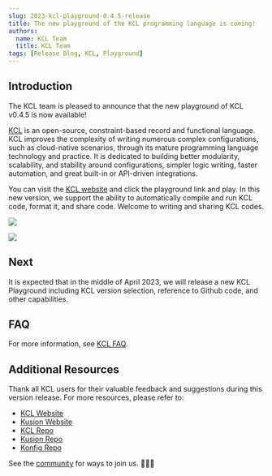 ```yaml
---
slug: 2023-kcl-playground-0.4.5-release
title: The new playground of the KCL programming language is coming!
authors:
  name: KCL Team
  title: KCL Team
tags: [Release Blog, KCL, Playground]
---
```


## Introduction

The KCL team is pleased to announce that the new playground of KCL v0.4.5 is now available!

[KCL](https://github.com/kcl-lang/kcl) is an open-source, constraint-based record and functional language. KCL improves the complexity of writing numerous complex configurations, such as cloud-native scenarios, through its mature programming language technology and practice. It is dedicated to building better modularity, scalability, and stability around configurations, simpler logic writing, faster automation, and great built-in or API-driven integrations.

You can visit the [KCL website](https://kcl-lang.io/) and click the playground link and play. In this new version, we support the ability to automatically compile and run KCL code, format it, and share code. Welcome to writing and sharing KCL codes.

![](/img/blog/2023-03-17-kcl-playground-0.4.5-release/kcl-website-playground.png)

![](/img/blog/2023-03-17-kcl-playground-0.4.5-release/kcl-playground.png)

## Next​

It is expected that in the middle of April 2023, we will release a new KCL Playground including KCL version selection, reference to Github code, and other capabilities.

## FAQ

For more information, see [KCL FAQ](https://kcl-lang.io/docs/user_docs/support/).

## Additional Resources

Thank all KCL users for their valuable feedback and suggestions during this version release. For more resources, please refer to:

- [KCL Website](https://kcl-lang.io/)
- [Kusion Website](https://kusionstack.io/)
- [KCL Repo](https://github.com/kcl-lang/kcl)
- [Kusion Repo](https://github.com/KusionStack/kusion)
- [Konfig Repo](https://github.com/KusionStack/konfig)

See the [community](https://github.com/kcl-lang/community) for ways to join us. 👏👏👏
